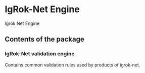 # IgRok-Net Engine
Igrok Net Engine

## Contents of the package
### IgRok-Net validation engine
Contains common validation rules used by products of igrok-net.